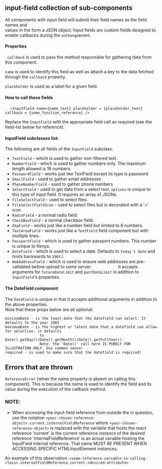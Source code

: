 ## input-field collection of sub-components

All components with input field will submit their field names as the field names and \
values in the form a JSON object.
Input fields are custom fields designed to enable callbacks during the `onChange`event.

#### Properties

` callback`
is used to pass the method responsible for gathering data from this component.

`name`
is used to identify this field as well as attach a key to the data fetched through the `callback` property.

`placeholder` is used as a label for a given field.

#### How to call these fields

&emsp; `<InputField name={name_text} placeholder = {placeholder_text} callback = {some_function_reference} />`

Replace the `InputField` with the appropriate field call as required (see the field-list below for reference).

#### InputField subclasses list:
The following are all fields of the `InputField` subclass:

- `TextField` - which is used to gather non-filtered text.
- `NumberField` - which is used to gather numbers only. The maximum length allowed is 18 numbers.
- `PasswordField` - works just like TextField except its type is password
- `EmailField` - used to gather email addresses
- `PhoneNumberField` - used to gather phone numbers
- `SelectField` - used to get data from a select tool. `options` is unique to this type of input field. It requires
  an array of JSONs.
- `FileSelectField` - used to select files.
- `FileSelectFieldIcon` - used to select files but is decorated with a '+' icon.
- `RadioField` - a normal radio field.
- `CheckBoxField` - a normal checkbox field.
- `OtpField` - works just like a number field but limited to 6 numbers.
- `TextAreaField` - works just like a `TextField` field component but with multiple lines.
- `PassportField` - which is used to gather passport numbers. This number is unique to Kenya.
- `DateField` - which is used to select a date. Defaults to `today's date` and limits backwards to `1965`.\
- `WebAddressField` - which is used to ensure web addresses are pre-validated before upload to some server.
  &emsp;&emsp;&emsp;&emsp;&emsp;&emsp;It accepts arguments for `futureDateLimit` and `pastDateLimit`
   in addition to  `InputField`'s properties.
   
#### The DateField component
The `DateField` is unique in that it accepts additional arguments in addition to the above properties. \
Note that these props below are all optional:
```
mininumDate - is the least date that the datefield can select. It defaults to the year 1965
maximumDate - is the highest or latest date that a datefield can allow for selection. it defaults
                to Date().getDay()/Date().getMonth()/Date().getFullYear()
                Note: the 'Date()' call here IS PURELY FOR ILLUSTRATION ONLY. Use common sense!
required - is used to make sure that the datefield is required!
```
## Errors that are thrown
 `ReferenceError` {when the name property is absent on calling this component}. This is
 because the name is used to identify the field and its value during the execution of
 the callback method.
 
 ### NOTE:
 - When accessing the input-field reference from outside the <InputField /> in question,
 use the notation
 `<your-chosen-reference-object>.current.internalFieldReference`
 where `<your-chosen-reference-object>` is replaced with the variable that hosts the react reference
 'current' is the current reference instance of the desired reference
 'internalFieldReference' is an actual variable hosting the InputField internal reference.
 That name MUST BE PRESENT WHEN ACCESSING SPECIFIC HTMLInputElement instances.
 
 An example of this observation:
`<some-reference-variable-in-calling-class>.internalFieldReference.current.<desired-attribute>`
